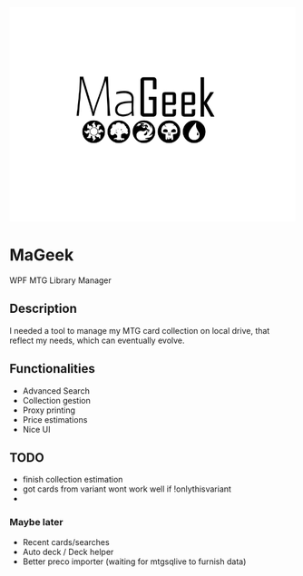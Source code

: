 ![MaGeek](/Graph/Title.png "MaGeek")

# MaGeek

WPF MTG Library Manager 

## Description

I needed a tool to manage my MTG card collection on local drive, that reflect my needs, which can eventually evolve.

## Functionalities

-	Advanced Search
-	Collection gestion
-	Proxy printing
-	Price estimations
-	Nice UI

## TODO

-	finish collection estimation
-	got cards from variant wont work well if !onlythisvariant
- 	

### Maybe later

-	Recent cards/searches 
-	Auto deck / Deck helper
-	Better preco importer (waiting for mtgsqlive to furnish data)